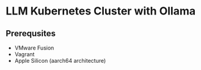 # LLM Kubernetes Cluster with Ollama 

## Prerequsites 
- VMware Fusion 
- Vagrant
- Apple Silicon (aarch64 architecture)


